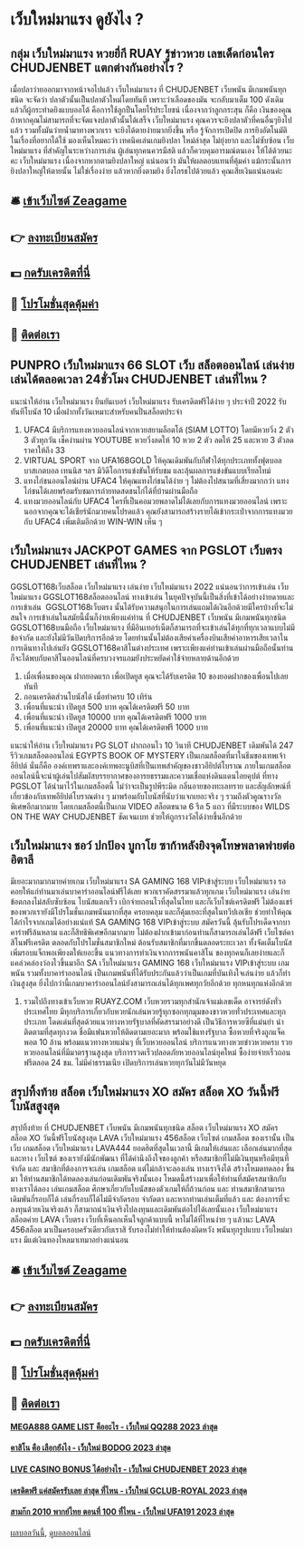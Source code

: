 # เว็บใหม่มาแรง ดูยังไง ?
## กลุ่ม เว็บใหม่มาแรง หวยยี่กี RUAY รู้ข่าวหวย เลขเด็ดก่อนใคร CHUDJENBET แตกต่างกันอย่างไร ?
เมื่อปลาว่ายออกมาจากหน้าจอไปแล้ว เว็บใหม่มาแรง ที่ CHUDJENBET เว็บพนัน มีเกมพนันทุกชนิด จะจัดว่า ปลาตัวนั้นเป็นปลาตัวใหม่โดยทันที เพราะว่าเลือดของมัน จะกลับมาเต็ม 100 ดังเดิม แล้วก็ผู้กระทำดยิงแบบออโต้ คือการใช้ลูกปืนโดยไร้ประโยชน์ เนื่องจากว่าลูกกระสุน ก็คือ เงินของคุณ ถ้าหากคุณไม่สามารถที่จะจัดแจงปลาตัวนั้นได้เสร็จ เว็บใหม่มาแรง คุณควรจะยิงปลาตัวที่คนอื่นๆยิงไปแล้ว รวมทั้งมันว่ายน้ำมาทางพวกเรา จะยิงได้ตายง่ายมากยิ่งขึ้น หรือ รู้จักการเปิดปิด การยิงอัตโนมัติ ในเรื่องที่อยากได้ใช้
มองเห็นไหมคะว่า เทคนิคเล่นเกมยิงปลา ใหม่ล่าสุด ไม่ยุ่งยาก และไม่ซับซ้อน เว็บใหม่มาแรง ที่สำคัญในระหว่างการเล่น ผู้เล่นทุกคนควรมีสติ แล้วก็ควบคุมอารมณ์ตนเอง ให้ได้ด้วยนะคะ เว็บใหม่มาแรง เนื่องจากหากตามยิงปลาใหญ่ แน่นอนว่า มันให้ผลตอบแทนที่คุ้มค่า แม้กระนั้นการยิงปลาใหญ่ให้ตายนั้น ไม่ใช่เรื่องง่าย แล้วหากยิ่งตามยิง ยิ่งโกรธไปด้วยแล้ว คุณเสียเงินแน่นอนค่ะ

## 🛎 [เข้าเว็บไซต์ Zeagame](https://bit.ly/3SdLNi2)
## 👉 [ลงทะเบียนสมัคร](https://bit.ly/3SdLNi2)
## 💵 [กดรับเครดิตที่นี่](https://bit.ly/3dyRKHj)
## 👑 [โปรโมชั่นสุดคุ้มค่า](https://bit.ly/3dyRKHj)
## 📱 [ติดต่อเรา](https://bit.ly/3dyRKHj)

## PUNPRO เว็บใหม่มาแรง 66 SLOT เว็บ สล็อตออนไลน์ เล่นง่าย เล่นได้ตลอดเวลา 24ชั่วโมง CHUDJENBET เล่นที่ไหน ?
แนะนำให้อ่าน เว็บใหม่มาแรง ยืนยันเบอร์ เว็บใหม่มาแรง รับเครดิตฟรีได้ง่าย ๆ ประจำปี 2022
รับทันทีโบนัส 10 เมื่อฝากทั้งวันเหมาะสำหรับคนปั่นสล็อตประจำ
1. UFAC4 มีบริการแทงหวยออนไลน์จากหวยสยามล็อตโต้ (SIAM LOTTO) โดยมีหวยวิ่ง 2 ตัว 3 ตัวทุกวัน เช็คง่านผ่าน YOUTUBE หวยวิ่งลดให้ 10 หวย 2 ตัว ลดให้ 25 และหวย 3 ตัวลดราคาให้ถึง 33
2. VIRTUAL SPORT จาก UFA168GOLD ให้คุณเดิมพันกับกีฬาได้ทุกประเภททั้งฟุตบอล บาสเกตบอล เทนนิส ฯลฯ มีวิดีโอการแข่งขันให้รับชม และลุ้นผลการแข่งขันแบบเรียลไทม์
3. แทงไก่ชนออนไลน์ผ่าน UFAC4 ให้คุณแทงไก่ชนได้ง่าย ๆ ไม่ต้องไปสนามที่เสี่ยงมากกว่า แทงไก่ชนได้เลยพร้อมรับชมการถ่ายทดสดชนไก่ได้ที่บ้านผ่านมือถือ
4. แทงมวยออนไลน์กับ UFAC4 ใครที่เป็นคอมวยพลาดไม่ได้เลยกับการแทงมวยออนไลน์ เพราะนอกจากคุณจะได้เชียร์นักมวยคนโปรดแล้ว คุณยังสามารถสร้างรายได้เข้ากระเป๋าจากการแทงมวยกับ UFAC4 เพิ่มเติมอีกด้วย WIN-WIN เห็น ๆ

## เว็บใหม่มาแรง JACKPOT GAMES จาก PGSLOT เว็บตรง CHUDJENBET เล่นที่ไหน ?
GGSLOT168เว็บสล็อต เว็บใหม่มาแรง เล่นง่าย เว็บใหม่มาแรง 2022 แน่นอนว่าการเข้าเล่น เว็บใหม่มาแรง GGSLOT168สล็อตออนไลน์ ทางเข้าเล่น ในยุคปัจจุบันนี้เป็นสิ่งที่เข้าได้อย่างง่ายดายและการเข้าเล่น  GGSLOT168เว็บตรง นั้นได้รับความสนุกในการเล่นแถมได้เงินอีกด้วยมีใครบ้างที่จะไม่สนใจ การเข้าเล่นในสมัยนี้นั้นก็ง่ายเพียงแค่ท่าน ที่ CHUDJENBET เว็บพนัน มีเกมพนันทุกชนิด GGSLOT168บนมือถือ เว็บใหม่มาแรง ที่มีอินเทอร์เน็ตก็สามารถที่จะเข้าเล่นได้ทุกที่ทุกเวลาแบบไม่มีข้อจำกัด
และยังไม่มีวันปิดบริการอีกด้วย โดยท่านนั้นไม่ต้องเสียค่าเครื่องบินเสียค่าอาหารเสียเวลาในการเดินทางไปเล่นยัง GGSLOT168คาสิโนต่างประเทศ เพราะเพียงแค่ท่านเข้าเล่นผ่านมือถือนั้นท่านก็จะได้พบกับคาสิโนออนไลน์ที่ครบวงจรแถมยังประหยัดค่าใช้จ่ายหลายด้านอีกด้วย
1. เมื่อเพื่อนของคุณ ฝากยอดแรก เพื่อเปิดยูส คุณจะได้รับเครดิต 10 ของยอดฝากของเพื่อนไปเลยทันที
2. ถอนเครดิตส่วนโบนัสได้ เมื่อทำครบ 10 เทิร์น
3. เพื่อนที่แนะนำ เปิดยูส 500 บาท คุณได้เครดิตฟรี 50 บาท
4. เพื่อนที่แนะนำ เปิดยูส 10000 บาท คุณได้เครดิตฟรี 1000 บาท
5. เพื่อนที่แนะนำ เปิดยูส 20000 บาท คุณได้เครดิตฟรี 1000 บาท

แนะนำให้อ่าน เว็บใหม่มาแรง PG SLOT ฝากถอนไว 10 วินาที CHUDJENBET เดิมพันได้ 247
รีวิวเกมสล็อตออนไลน์ EGYPTS BOOK OF MYSTERY เป็นเกมสล็อตที่มาในธีมของเทพเจ้าอียิปต์ นั่นก็คือ องค์เทพราและองค์เทพอะนูบิสที่เป็นเทพสำคัญของชาวอียิปต์โบราณ ภายในเกมสล็อตออนไลน์นี้จะนำผู้เล่นไปสัมผัสบรรยากาศของอารยธรรมและความเชื่อแห่งดินแดนไอยคุปต์ ที่ทาง PGSLOT ได้นำมาไว้ในเกมสล็อตนี้ ไม่ว่าจะเป็นรูปพีระมิด กลิ่นอายของทะเลทราย และสัญลักษณ์ที่เกี่ยวข้องกับเทพอียิปต์โบราณต่าง ๆ มาพร้อมกับโบนัสที่นับว่าแจกเยอะจริง ๆ รวมถึงตัวคูณรางวัลพิเศษอีกมากมาย โดยเกมสล็อตนี้เป็นเกม VIDEO สล็อตขนาด 6 รีล 5 แถว ที่มีระบบของ WILDS ON THE WAY CHUDJENBET ชัดเจนเบท ช่วยให้ถูกรางวัลได้ง่ายขึ้นอีกด้วย

## เว็บใหม่มาแรง ชอว์ ปกป้อง บูกาโย ซาก้าหลังยิงจุดโทษพลาดพ่ายต่อ อิตาลี
มีเยอะมากมากมายค่ายเกม เว็บใหม่มาแรง SA GAMING 168 VIPเข้าสู่ระบบ เว็บใหม่มาแรง รอคอยให้แก่ท่านมาเล่นบาคาร่าออนไลน์ฟรีได้เลย พวกเราคัดสรรมาแล้วทุกเกม เว็บใหม่มาแรง เล่นง่าย ข้อตกลงไม่สลับซับซ้อน โบนัสแตกเร็ว เบิกจ่ายถอนไวที่สุดในไทย และก็เว็บไซต์เครดิตฟรี ไม่ต้องแชร์ ของพวกเรายังมีโปรโมชั่นเกมพนันมากที่สุด ครอบคลุม และก็คุ้มเยอะที่สุดในทวีปเอเชีย ช่วยทำให้คุณได้กำไรจากเกมได้อย่างแน่แท้ SA GAMING 168 VIPเข้าสู่ระบบ สมัครวันนี้ ลุ้นรับโปรเด็ดจากบาคาร่าฟรีล้นหลาม และก็สิทธิพิเศษอีกมากมาย ไม่ต้องฝากเข้ามาก่อนท่านก็สามารถเล่นได้ฟรี เว็บไซต์คาสิโนฟรีเครดิต ตลอดกับโปรโมชั่นสมาชิกใหม่ ต้อนรับสมาชิกที่มากขึ้นตลอดระยะเวลา ทั้งจัดเต็มโบนัส เพิ่มรอบแจ็กพอเพียงตให้เยอะขึ้น แนวทางการทำเงินจากการพนันคาสิโน ของทุกคนก็เลยง่ายและก็แคล่วคล่องว่องไวขึ้นมาอีก SA เว็บใหม่มาแรง GAMING 168 เว็บใหม่มาแรง VIPเข้าสู่ระบบ เกมพนัน รวมทั้งบาคาร่าออนไลน์ เป็นเกมพนันที่ได้รับประกันแล้วว่าเป็นเกมที่บันเทิงใจเล่นง่าย แล้วก็ทำเงินสูงสุด ยิ่งไปกว่านี้เกมบาคาร่าออนไลน์ยังสามารถเล่นได้ทุกเพศทุกวัยอีกด้วย ทุกหนทุกแห่งอีกด้วย
1. รวมไปถึงทางเข้าเว็บหวย RUAYZ.COM เว็บหวยรวมทุกสำนักเจ้าแม่เลขเด็ด อาจารย์ดังทั่วประเทศไทย มีทุกบริการเกี่ยวกับหวยนักเล่นหวยรู้ทุกซอกทุกมุมของขาวหวยทั่วประเทศและทุกประเภท โดดเด่นที่สุดด้วยแนวทางหวยรัฐบาลที่คัดสรรมาอย่างดี เป็นวิธีการหวยซีที่แม่นยำ น่าติดตามที่สุดทุกงวด ชื่อมีแฟนหวยให้ติดตามเยอะมาก พร้อมใช้แทงรัฐบาล ซื้อหวยที่จริงถูกแจ็คพอต 10 ล้าน พร้อมแนวทางหวยแม่นๆ ที่เว็บหวยออนไลน์ บริการแนวทางหวยข่าวหวยครบ รวยหวยออนไลน์ที่มีมาตรฐานสูงสุด บริการรวดเร็วปลอดภัยหวยออนไลน์ยุคใหม่ ซื้อง่ายจ่ายเร็วถอนฟรีตลอด 24 ชม. ไม่มีค่าธรรมเนีย เปิดบริการเล่นหวยทุกวันไม่มีวันหยุด

## สรุปทิ้งท้าย สล็อต เว็บใหม่มาแรง XO สมัคร สล็อต XO วันนี้ฟรีโบนัสสูงสุด
สรุปทิ้งท้าย ที่ CHUDJENBET เว็บพนัน มีเกมพนันทุกชนิด สล็อต เว็บใหม่มาแรง XO สมัคร สล็อต XO วันนี้ฟรีโบนัสสูงสุด LAVA เว็บใหม่มาแรง 456สล็อต เว็บไซต์ เกมสล็อต ของเรานั้น เป็นเว็บ เกมสล็อต เว็บใหม่มาแรง LAVA444 ยอดฮิตที่สุดในเวลานี้ มีเกมให้เล่นและ เลือกเล่นมากที่สุด และทาง เว็บไซต์ ของเรายังมีนักพัฒนา ที่ได้คำนึงถึงใจของลูกค้า หรือสมาชิกที่ไม่มีเงินทุนหรือมีทุนที่จำกัด และ สมาชิกที่ต้องการจะเล่น เกมสล็อต แต่ไม่กล้าจะลองเล่น ทางเราจึงได้ สร้างโหมดทดลอง ขึ้นมา ให้ท่านสมาชิกได้ทดลองเล่นก่อนเดิมพันจริงนั้นเอง โหมดนี้สร้างมาเพื่อให้ท่านที่สมัครสมาชิกกับทางเราได้ลอง เล่นเกมสล็อต ศึกษาเกี่ยวกับโบนัสของตัวเกมให้ถี่ถ้วนก่อน และ ท่านสมาชิกสามารถ เดิมพันกี่รอบก็ได้ เล่นกี่รอบก็ได้ไม่มีจำกัดรอบ จำกัดตา และหากท่านเล่นเต็มที่แล้ว และ ต้องการที่จะลงทุนด้วยเงินจริงแล้ว ก็สามาถนำเงินจริงไปลงทุนและเดิมพันต่อไปได้เลยนั้นเอง เว็บใหม่มาแรง สล็อตค่าย LAVA เว็บตรง เว็บที่เห็นอกเห็นใจลูกค้าแบบนี้ หาไม่ได้ที่ไหนง่าย ๆ แล้วนะ LAVA 456สล็อต มาเป็นครอบครัวเดียวกับเราสิ รับรองไม่ทำให้ท่านต้องผิดหวัง พนันทุกรูปแบบ เว็บใหม่มาแรง มีแต่เงินทองไหลมาเทมาอย่างแน่นอน

## 🛎 [เข้าเว็บไซต์ Zeagame](https://bit.ly/3SdLNi2)
## 👉 [ลงทะเบียนสมัคร](https://bit.ly/3SdLNi2)
## 💵 [กดรับเครดิตที่นี่](https://bit.ly/3dyRKHj)
## 👑 [โปรโมชั่นสุดคุ้มค่า](https://bit.ly/3dyRKHj)
## 📱 [ติดต่อเรา](https://bit.ly/3dyRKHj)

#### [MEGA888 GAME LIST คืออะไร - เว็บใหม่ QQ288 2023 ล่าสุด](https://atom.io/themes/mega888%20game%20list%20คืออะไร%20-%20เว็บใหม่%20qq288%202023%20ล่าสุด)
#### [คาสิโน คือ เลือกยังไง - เว็บใหม่ BODOG 2023 ล่าสุด](https://atom.io/themes/คาสิโน%20คือ%20เลือกยังไง%20-%20เว็บใหม่%20bodog%202023%20ล่าสุด)
#### [LIVE CASINO BONUS ได้อย่างไร - เว็บใหม่ CHUDJENBET 2023 ล่าสุด](https://atom.io/themes/live%20casino%20bonus%20ได้อย่างไร%20-%20เว็บใหม่%20chudjenbet%202023%20ล่าสุด)
#### [เครดิตฟรี แค่สมัครรับเลย ล่าสุด ที่ไหน - เว็บใหม่ GCLUB-ROYAL 2023 ล่าสุด](https://atom.io/themes/เครดิตฟรี%20แค่สมัครรับเลย%20ล่าสุด%20ที่ไหน%20-%20เว็บใหม่%20gclub-royal%202023%20ล่าสุด)
#### [สามก๊ก 2010 พากย์ไทย ตอนที่ 100 ที่ไหน - เว็บใหม่ UFA191 2023 ล่าสุด](https://atom.io/themes/สามก๊ก%202010%20พากย์ไทย%20ตอนที่%20100%20ที่ไหน%20-%20เว็บใหม่%20ufa191%202023%20ล่าสุด)

[ผลบอลวันนี้](https://siamsport.tv "ผลบอลวันนี้"), [ดูบอลออนไลน์](https://siamsport.tv/ดูบอลสด "ดูบอลออนไลน์")